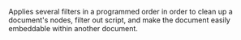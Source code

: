 Applies several filters in a programmed order in order to clean up a document's nodes, filter out script, and make the document easily embeddable within another document.
